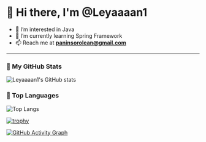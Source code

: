 # 👋 Hi there, I'm @Leyaaaan1

- 👀 I’m interested in Java
- 🌱 I’m currently learning Spring Framework
- 📫 Reach me at **paninsorolean@gmail.com**

---

### 🔧 My GitHub Stats
![Leyaaaan1's GitHub stats](https://github-readme-stats.vercel.app/api?username=Leyaaaan1&show_icons=true&theme=tokyonight)

### 🧠 Top Languages
![Top Langs](https://github-readme-stats.vercel.app/api/top-langs/?username=Leyaaaan1&layout=compact&theme=tokyonight)


[![trophy](https://github-profile-trophy.vercel.app/?username=leandropaninsoro)](https://github.com/ryo-ma/github-profile-trophy)



[![GitHub Activity Graph](https://github-readme-activity-graph.cyclic.app/graph?username=leandropaninsoro&theme=github-compact)](https://github.com/Ashutosh00710/github-readme-activity-graph)


<!---
Leyaaaan1/Leyaaaan1 is a ✨ special ✨ repository because its `README.md` (this file) appears on your GitHub profile.
You can click the Preview link to take a look at your changes.
--->
